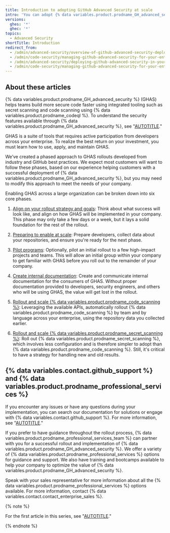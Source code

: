 ```yaml
---
title: Introduction to adopting GitHub Advanced Security at scale
intro: 'You can adopt {% data variables.product.prodname_GH_advanced_security %} at scale in your company following industry and GitHub best practices.'
versions:
  ghes: '*'
  ghec: '*'
topics:
  - Advanced Security
shortTitle: Introduction
redirect_from:
  - /admin/advanced-security/overview-of-github-advanced-security-deployment
  - /admin/code-security/managing-github-advanced-security-for-your-enterprise/overview-of-github-advanced-security-deployment
  - /admin/advanced-security/deploying-github-advanced-security-in-your-enterprise
  - /admin/code-security/managing-github-advanced-security-for-your-enterprise/deploying-github-advanced-security-in-your-enterprise
---
```


## About these articles

{% data variables.product.prodname_GH_advanced_security %} (GHAS) helps teams build more secure code faster using integrated tooling such as secret scanning and code scanning using {% data variables.product.prodname_codeql %}. To understand the security features available through {% data variables.product.prodname_GH_advanced_security %}, see "[AUTOTITLE](/get-started/learning-about-github/about-github-advanced-security)."

GHAS is a suite of tools that requires active participation from developers across your enterprise. To realize the best return on your investment, you must learn how to use, apply, and maintain GHAS.

We’ve created a phased approach to GHAS rollouts developed from industry and GitHub best practices. We expect most customers will want to follow these phases, based on our experience helping customers with a successful deployment of {% data variables.product.prodname_GH_advanced_security %}, but you may need to modify this approach to meet the needs of your company.

Enabling GHAS across a large organization can be broken down into six core phases.

1. [Align on your rollout strategy and goals](/code-security/adopting-github-advanced-security-at-scale/phase-1-align-on-your-rollout-strategy-and-goals): Think about what success will look like, and align on how GHAS will be implemented in your company. This phase may only take a few days or a week, but it lays a solid foundation for the rest of the rollout.

1. [Preparing to enable at scale](/code-security/adopting-github-advanced-security-at-scale/phase-2-preparing-to-enable-at-scale): Prepare developers, collect data about your repositories, and ensure you're ready for the next phase.

1. [Pilot programs](/code-security/adopting-github-advanced-security-at-scale/phase-3-pilot-programs): Optionally, pilot an initial rollout to a few high-impact projects and teams. This will allow an initial group within your company to get familiar with GHAS before you roll out to the remainder of your company.

1. [Create internal documentation](/code-security/adopting-github-advanced-security-at-scale/phase-4-create-internal-documentation): Create and communicate internal documentation for the consumers of GHAS. Without proper documentation provided to developers, security engineers, and others who will be using GHAS, the value will get lost in the rollout.

1. [Rollout and scale {% data variables.product.prodname_code_scanning %}](/code-security/adopting-github-advanced-security-at-scale/phase-5-rollout-and-scale-code-scanning): Leveraging the available APIs, automatically rollout {% data variables.product.prodname_code_scanning %} by team and by language across your enterprise, using the repository data you collected earlier.

1. [Rollout and scale {% data variables.product.prodname_secret_scanning %}](/code-security/adopting-github-advanced-security-at-scale/phase-6-rollout-and-scale-secret-scanning): Roll out {% data variables.product.prodname_secret_scanning %}, which involves less configuration and is therefore simpler to adopt than {% data variables.product.prodname_code_scanning %}. Still, it's critical to have a strategy for handling new and old results.

## {% data variables.contact.github_support %} and {% data variables.product.prodname_professional_services %}

If you encounter any issues or have any questions during your implementation, you can search our documentation for solutions or engage with {% data variables.contact.github_support %}. For more information, see "[AUTOTITLE](/support/learning-about-github-support/about-github-support)."

If you prefer to have guidance throughout the rollout process, {% data variables.product.prodname_professional_services_team %} can partner with you for a successful rollout and implementation of {% data variables.product.prodname_GH_advanced_security %}. We offer a variety of {% data variables.product.prodname_professional_services %} options for guidance and support. We also have training and bootcamps available to help your company to optimize the value of {% data variables.product.prodname_GH_advanced_security %}.

Speak with your sales representative for more information about all the {% data variables.product.prodname_professional_services %} options available. For more information, contact {% data variables.contact.contact_enterprise_sales %}.

{% note %}

For the first article in this series, see "[AUTOTITLE](/code-security/adopting-github-advanced-security-at-scale/phase-1-align-on-your-rollout-strategy-and-goals)."

{% endnote %}
